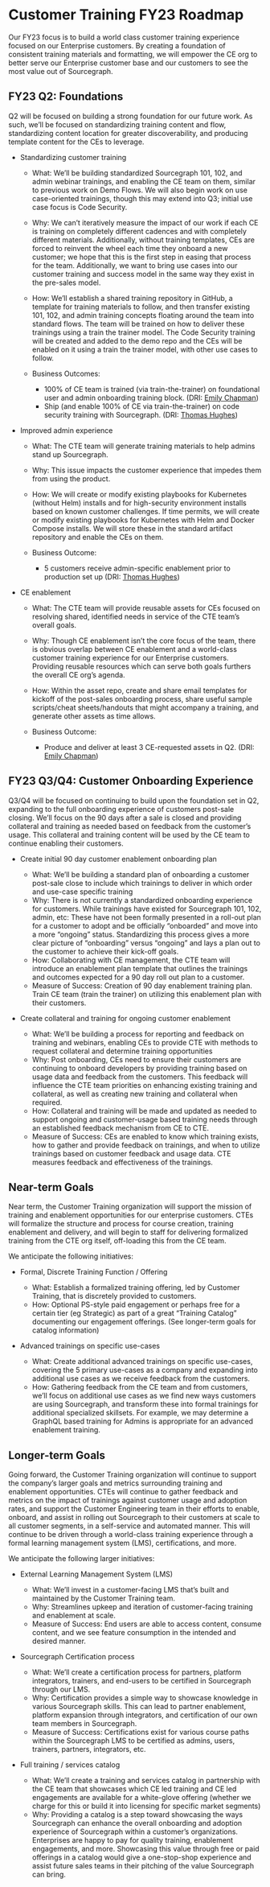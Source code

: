 # Customer Training FY23 Roadmap

Our FY23 focus is to build a world class customer training experience focused on our Enterprise customers. By creating a foundation of consistent training materials and formatting, we will empower the CE org to better serve our Enterprise customer base and our customers to see the most value out of Sourcegraph.

## FY23 Q2: Foundations

Q2 will be focused on building a strong foundation for our future work. As such, we’ll be focused on standardizing training content and flow, standardizing content location for greater discoverability, and producing template content for the CEs to leverage.

- Standardizing customer training

  - What: We’ll be building standardized Sourcegraph 101, 102, and admin webinar trainings, and enabling the CE team on them, similar to previous work on Demo Flows. We will also begin work on use case-oriented trainings, though this may extend into Q3; initial use case focus is Code Security.

  - Why: We can’t iteratively measure the impact of our work if each CE is training on completely different cadences and with completely different materials. Additionally, without training templates, CEs are forced to reinvent the wheel each time they onboard a new customer; we hope that this is the first step in easing that process for the team. Additionally, we want to bring use cases into our customer training and success model in the same way they exist in the pre-sales model.

  - How: We’ll establish a shared training repository in GitHub, a template for training materials to follow, and then transfer existing 101, 102, and admin training concepts floating around the team into standard flows. The team will be trained on how to deliver these trainings using a train the trainer model. The Code Security training will be created and added to the demo repo and the CEs will be enabled on it using a train the trainer model, with other use cases to follow.

  - Business Outcomes:

    - 100% of CE team is trained (via train-the-trainer) on foundational user and admin onboarding training block. (DRI: [Emily Chapman](mailto:emily@sourcegraph.com))
    - Ship (and enable 100% of CE via train-the-trainer) on code security training with Sourcegraph. (DRI: [Thomas Hughes](mailto:thomas.hughes@sourcegraph.com))

- Improved admin experience

  - What: The CTE team will generate training materials to help admins stand up Sourcegraph.

  - Why: This issue impacts the customer experience that impedes them from using the product.

  - How: We will create or modify existing playbooks for Kubernetes (without Helm) installs and for high-security environment installs based on known customer challenges. If time permits, we will create or modify existing playbooks for Kubernetes with Helm and Docker Compose installs. We will store these in the standard artifact repository and enable the CEs on them.

  - Business Outcome:

    - 5 customers receive admin-specific enablement prior to production set up (DRI: [Thomas Hughes](mailto:thomas.hughes@sourcegraph.com))

- CE enablement

  - What: The CTE team will provide reusable assets for CEs focused on resolving shared, identified needs in service of the CTE team’s overall goals.

  - Why: Though CE enablement isn’t the core focus of the team, there is obvious overlap between CE enablement and a world-class customer training experience for our Enterprise customers. Providing reusable resources which can serve both goals furthers the overall CE org’s agenda.

  - How: Within the asset repo, create and share email templates for kickoff of the post-sales onboarding process, share useful sample scripts/cheat sheets/handouts that might accompany a training, and generate other assets as time allows.

  - Business Outcome:

    - Produce and deliver at least 3 CE-requested assets in Q2. (DRI: [Emily Chapman](mailto:emily@sourcegraph.com))

## FY23 Q3/Q4: Customer Onboarding Experience

Q3/Q4 will be focused on continuing to build upon the foundation set in Q2, expanding to the full onboarding experience of customers post-sale closing. We’ll focus on the 90 days after a sale is closed and providing collateral and training as needed based on feedback from the customer’s usage. This collateral and training content will be used by the CE team to continue enabling their customers.

- Create initial 90 day customer enablement onboarding plan

  - What: We’ll be building a standard plan of onboarding a customer post-sale close to include which trainings to deliver in which order and use-case specific training
  - Why: There is not currently a standardized onboarding experience for customers. While trainings have existed for Sourcegraph 101, 102, admin, etc: These have not been formally presented in a roll-out plan for a customer to adopt and be officially “onboarded” and move into a more “ongoing” status. Standardizing this process gives a more clear picture of “onboarding” versus “ongoing” and lays a plan out to the customer to achieve their kick-off goals.
  - How: Collaborating with CE management, the CTE team will introduce an enablement plan template that outlines the trainings and outcomes expected for a 90 day roll out plan to a customer.
  - Measure of Success: Creation of 90 day enablement training plan. Train CE team (train the trainer) on utilizing this enablement plan with their customers.

- Create collateral and training for ongoing customer enablement
  - What: We’ll be building a process for reporting and feedback on training and webinars, enabling CEs to provide CTE with methods to request collateral and determine training opportunities
  - Why: Post onboarding, CEs need to ensure their customers are continuing to onboard developers by providing training based on usage data and feedback from the customers. This feedback will influence the CTE team priorities on enhancing existing training and collateral, as well as creating new training and collateral when required.
  - How: Collateral and training will be made and updated as needed to support ongoing and customer-usage based training needs through an established feedback mechanism from CE to CTE.
  - Measure of Success: CEs are enabled to know which training exists, how to gather and provide feedback on trainings, and when to utilize trainings based on customer feedback and usage data. CTE measures feedback and effectiveness of the trainings.

## Near-term Goals

Near term, the Customer Training organization will support the mission of training and enablement opportunities for our enterprise customers. CTEs will formalize the structure and process for course creation, training enablement and delivery, and will begin to staff for delivering formalized training from the CTE org itself, off-loading this from the CE team.

We anticipate the following initiatives:

- Formal, Discrete Training Function / Offering

  - What: Establish a formalized training offering, led by Customer Training, that is discretely provided to customers.
  - How: Optional PS-style paid engagement or perhaps free for a certain tier (eg Strategic) as part of a great “Training Catalog” documenting our engagement offerings. (See longer-term goals for catalog information)

- Advanced trainings on specific use-cases

  - What: Create additional advanced trainings on specific use-cases, covering the 5 primary use-cases as a company and expanding into additional use cases as we receive feedback from the customers.
  - How: Gathering feedback from the CE team and from customers, we’ll focus on additional use cases as we find new ways customers are using Sourcegraph, and transform these into formal trainings for additional specialized skillsets. For example, we may determine a GraphQL based training for Admins is appropriate for an advanced enablement training.

## Longer-term Goals

Going forward, the Customer Training organization will continue to support the company’s larger goals and metrics surrounding training and enablement opportunities. CTEs will continue to gather feedback and metrics on the impact of trainings against customer usage and adoption rates, and support the Customer Engineering team in their efforts to enable, onboard, and assist in rolling out Sourcegraph to their customers at scale to all customer segments, in a self-service and automated manner. This will continue to be driven through a world-class training experience through a formal learning management system (LMS), certifications, and more.

We anticipate the following larger initiatives:

- External Learning Management System (LMS)

  - What: We’ll invest in a customer-facing LMS that’s built and maintained by the Customer Training team.
  - Why: Streamlines upkeep and iteration of customer-facing training and enablement at scale.
  - Measure of Success: End users are able to access content, consume content, and we see feature consumption in the intended and desired manner.

- Sourcegraph Certification process

  - What: We’ll create a certification process for partners, platform integrators, trainers, and end-users to be certified in Sourcegraph through our LMS.
  - Why: Certification provides a simple way to showcase knowledge in various Sourcegraph skills. This can lead to partner enablement, platform expansion through integrators, and certification of our own team members in Sourcegraph.
  - Measure of Success: Certifications exist for various course paths within the Sourcegraph LMS to be certified as admins, users, trainers, partners, integrators, etc.

- Full training / services catalog

  - What: We’ll create a training and services catalog in partnership with the CE team that showcases which CE led training and CE led engagements are available for a white-glove offering (whether we charge for this or build it into licensing for specific market segments)
  - Why: Providing a catalog is a step toward showcasing the ways Sourcegraph can enhance the overall onboarding and adoption experience of Sourcegraph within a customer’s organizations. Enterprises are happy to pay for quality training, enablement engagements, and more. Showcasing this value through free or paid offerings in a catalog would give a one-stop-shop experience and assist future sales teams in their pitching of the value Sourcegraph can bring.
